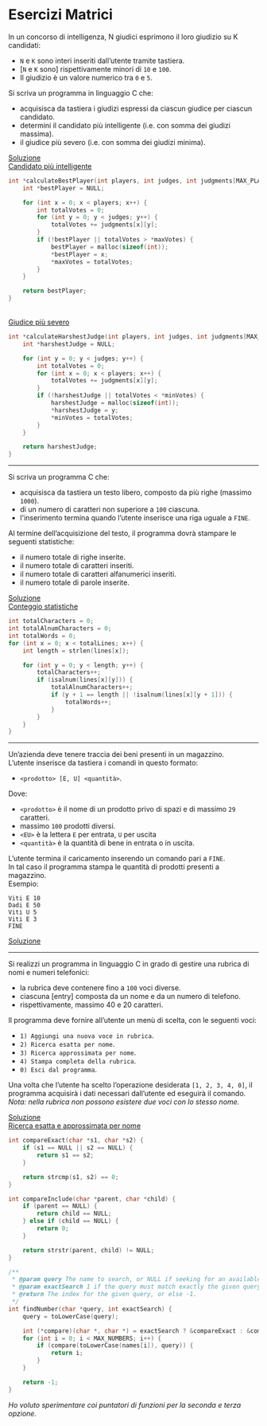 # Esercizi Matrici

In un concorso di intelligenza, N giudici esprimono il loro giudizio su K candidati:
 - `N` e `K` sono interi inseriti dall’utente tramite tastiera.
 - [`N` e `K` sono] rispettivamente minori di `10` e `100`.
 - Il giudizio è un valore numerico tra `0` e `5`.

Si scriva un programma in linguaggio C che:
 - acquisisca da tastiera i giudizi espressi da ciascun giudice per ciascun candidato.
 - determini il candidato più intelligente (i.e. con somma dei giudizi massima).
 - il giudice più severo (i.e. con somma dei giudizi minima).

[Soluzione](esercizio_matrici_giudizi.c)
<br>[Candidato più intelligente](esercizio_matrici_giudizi.c#L40-L56)
```c
int *calculateBestPlayer(int players, int judges, int judgments[MAX_PLAYERS][MAX_JUDGES], int *maxVotes) {
    int *bestPlayer = NULL;

    for (int x = 0; x < players; x++) {
        int totalVotes = 0;
        for (int y = 0; y < judges; y++) {
            totalVotes += judgments[x][y];
        }
        if (!bestPlayer || totalVotes > *maxVotes) {
            bestPlayer = malloc(sizeof(int));
            *bestPlayer = x;
            *maxVotes = totalVotes;
        }
    }

    return bestPlayer;
}
```
<br>[Giudice più severo](esercizio_matrici_giudizi.c#L58-L74)
```c
int *calculateHarshestJudge(int players, int judges, int judgments[MAX_PLAYERS][MAX_JUDGES], int *minVotes) {
    int *harshestJudge = NULL;

    for (int y = 0; y < judges; y++) {
        int totalVotes = 0;
        for (int x = 0; x < players; x++) {
            totalVotes += judgments[x][y];
        }
        if (!harshestJudge || totalVotes < *minVotes) {
            harshestJudge = malloc(sizeof(int));
            *harshestJudge = y;
            *minVotes = totalVotes;
        }
    }

    return harshestJudge;
}
```

---
Si scriva un programma C che:
 - acquisisca da tastiera un testo libero, composto da più righe (massimo `1000`).
 - di un numero di caratteri non superiore a `100` ciascuna.
 - l'inserimento termina quando l’utente inserisce una riga uguale a `FINE`.

Al termine dell’acquisizione del testo, il programma dovrà stampare le seguenti statistiche:
 - il numero totale di righe inserite.
 - il numero totale di caratteri inseriti.
 - il numero totale di caratteri alfanumerici inseriti.
 - il numero totale di parole inserite.

[Soluzione](esercizio_matrici_testo.c)
<br>[Conteggio statistiche](esercizio_matrici_test.c#L40-L55)
```c
int totalCharacters = 0;
int totalAlnumCharacters = 0;
int totalWords = 0;
for (int x = 0; x < totalLines; x++) {
    int length = strlen(lines[x]);

    for (int y = 0; y < length; y++) {
        totalCharacters++;
        if (isalnum(lines[x][y])) {
            totalAlnumCharacters++;
            if (y + 1 == length || !isalnum(lines[x][y + 1])) {
                totalWords++;
            }
        }
    }
}
```

---
Un’azienda deve tenere traccia dei beni presenti in un magazzino.
<br>L’utente inserisce da tastiera i comandi in questo formato:
 - `<prodotto> [E, U] <quantità>`.

Dove:
 - `<prodotto>` è il nome di un prodotto privo di spazi e di massimo `29` caratteri.
 - massimo `100` prodotti diversi.
 - `<EU>` è la lettera `E` per entrata, `U` per uscita
 - `<quantità>` è la quantità di bene in entrata o in uscita.

L’utente termina il caricamento inserendo un comando pari a `FINE`.
<br>In tal caso il programma stampa le quantità di prodotti presenti a magazzino.
<br>Esempio:
```
Viti E 10
Dadi E 50
Viti U 5
Viti E 3
FINE
```

[Soluzione](esercizio_matrici_prodotti.c)

---
Si realizzi un programma in linguaggio C in grado di gestire una rubrica di nomi e numeri telefonici:
 - la rubrica deve contenere fino a `100` voci diverse.
 - ciascuna [entry] composta da un nome e da un numero di telefono.
 - rispettivamente, massimo 40 e 20 caratteri.

Il programma deve fornire all’utente un menù di scelta, con le seguenti voci:  
 - `1) Aggiungi una nuova voce in rubrica`.
 - `2) Ricerca esatta per nome`.
 - `3) Ricerca approssimata per nome`.
 - `4) Stampa completa della rubrica`.
 - `0) Esci dal programma`.

Una volta che l’utente ha scelto l’operazione desiderata `[1, 2, 3, 4, 0]`, il programma acquisirà i dati necessari dall’utente ed eseguirà il comando.
_Nota: nella rubrica non possono esistere due voci con lo stesso nome._

[Soluzione](esercizio_matrici_rubrica.c)
<br>[Ricerca esatta e approssimata per nome](esercizio_matrici_rubrica.c#L62-L96)
```c
int compareExact(char *s1, char *s2) {
    if (s1 == NULL || s2 == NULL) {
        return s1 == s2;
    }

    return strcmp(s1, s2) == 0;
}

int compareInclude(char *parent, char *child) {
    if (parent == NULL) {
        return child == NULL;
    } else if (child == NULL) {
        return 0;
    }

    return strstr(parent, child) != NULL;
}

/**
 * @param query The name to search, or NULL if seeking for an available index.
 * @param exactSearch 1 if the query must match exactly the given query, 0 if it's just part of the query.
 * @return The index for the given query, or else -1.
 */
int findNumber(char *query, int exactSearch) {
    query = toLowerCase(query);

    int (*compare)(char *, char *) = exactSearch ? &compareExact : &compareInclude;
    for (int i = 0; i < MAX_NUMBERS; i++) {
        if (compare(toLowerCase(names[i]), query)) {
            return i;
        }
    }

    return -1;
}
```
_Ho voluto sperimentare coi puntatori di funzioni per la seconda e terza opzione._
